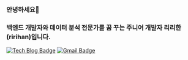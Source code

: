### 안녕하세요👋
### 백엔드 개발자와 데이터 분석 전문가를 꿈 꾸는 주니어 개발자 리리한(ririhan)입니다.

[![Tech Blog Badge](http://img.shields.io/badge/-Tech%20blog-black?style=flat-square&logo=github&link=https://programmer-ririhan.tistory.com/)](https://programmer-ririhan.tistory.com/)
[![Gmail Badge](https://img.shields.io/badge/Gmail-d14836?style=flat-square&logo=Gmail&logoColor=white&link=mailto:ririhan217@gmail.com)](mailto:ririhan217@gmail.com)

<!--
**RIANAEH/RIANAEH** is a ✨ _special_ ✨ repository because its `README.md` (this file) appears on your GitHub profile.

Here are some ideas to get you started:

- 🔭 I’m currently working on ...
- 🌱 I’m currently learning ...
- 👯 I’m looking to collaborate on ...
- 🤔 I’m looking for help with ...
- 💬 Ask me about ...
- 📫 How to reach me: ...
- 😄 Pronouns: ...
- ⚡ Fun fact: ...
-->
